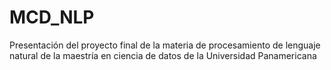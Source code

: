 # MCD_NLP
Presentación del proyecto final de la materia de procesamiento de lenguaje natural de la maestría en ciencia de datos de la Universidad Panamericana
